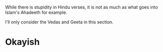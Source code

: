
While there is stupidity in Hindu verses, it is not as much as what goes into Islam's Ahadeeth for example.

I'll only consider the Vedas and Geeta in this section.

# Okayish


